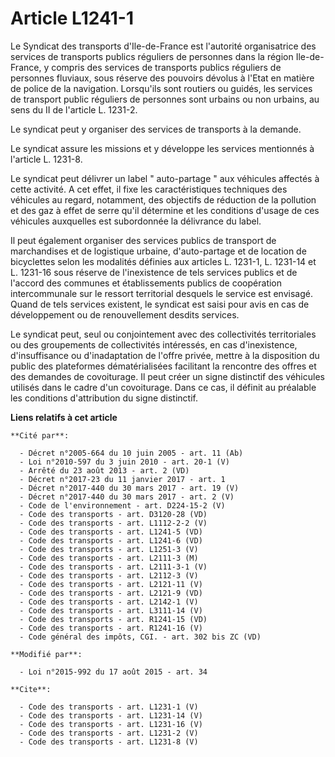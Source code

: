 # Article L1241-1

Le Syndicat des transports d'Ile-de-France est l'autorité organisatrice des services de transports publics réguliers de
personnes dans la région Ile-de-France, y compris des services de transports publics réguliers de personnes fluviaux, sous
réserve des pouvoirs dévolus à l'Etat en matière de police de la navigation. Lorsqu'ils sont routiers ou guidés, les services
de transport public réguliers de personnes sont urbains ou non urbains, au sens du II de l'article L. 1231-2. 

Le syndicat peut y organiser des services de transports à la demande.

Le syndicat assure les missions et y développe les services mentionnés à l'article L. 1231-8.

Le syndicat peut délivrer un label " auto-partage " aux véhicules affectés à cette activité. A cet effet, il fixe les
caractéristiques techniques des véhicules au regard, notamment, des objectifs de réduction de la pollution et des gaz à effet
de serre qu'il détermine et les conditions d'usage de ces véhicules auxquelles est subordonnée la délivrance du label.

Il peut également organiser des services publics de transport de marchandises et de logistique urbaine, d'auto-partage et de
location de bicyclettes selon les modalités définies aux articles L. 1231-1, L. 1231-14 et L. 1231-16 sous réserve de
l'inexistence de tels services publics et de l'accord des communes et établissements publics de coopération intercommunale
sur le ressort territorial desquels le service est envisagé. Quand de tels services existent, le syndicat est saisi pour avis
en cas de développement ou de renouvellement desdits services.

Le syndicat peut, seul ou conjointement avec des collectivités territoriales ou des groupements de collectivités intéressés,
en cas d'inexistence, d'insuffisance ou d'inadaptation de l'offre privée, mettre à la disposition du public des plateformes
dématérialisées facilitant la rencontre des offres et des demandes de covoiturage. Il peut créer un signe distinctif des
véhicules utilisés dans le cadre d'un covoiturage. Dans ce cas, il définit au préalable les conditions d'attribution du signe
distinctif.

**Liens relatifs à cet article**

	**Cité par**:

	  - Décret n°2005-664 du 10 juin 2005 - art. 11 (Ab)
	  - Loi n°2010-597 du 3 juin 2010 - art. 20-1 (V)
	  - Arrêté du 23 août 2013 - art. 2 (VD)
	  - Décret n°2017-23 du 11 janvier 2017 - art. 1
	  - Décret n°2017-440 du 30 mars 2017 - art. 19 (V)
	  - Décret n°2017-440 du 30 mars 2017 - art. 2 (V)
	  - Code de l'environnement - art. D224-15-2 (V)
	  - Code des transports - art. D3120-28 (VD)
	  - Code des transports - art. L1112-2-2 (V)
	  - Code des transports - art. L1241-5 (VD)
	  - Code des transports - art. L1241-6 (VD)
	  - Code des transports - art. L1251-3 (V)
	  - Code des transports - art. L2111-3 (M)
	  - Code des transports - art. L2111-3-1 (V)
	  - Code des transports - art. L2112-3 (V)
	  - Code des transports - art. L2121-11 (V)
	  - Code des transports - art. L2121-9 (VD)
	  - Code des transports - art. L2142-1 (V)
	  - Code des transports - art. L3111-14 (V)
	  - Code des transports - art. R1241-15 (VD)
	  - Code des transports - art. R1241-16 (V)
	  - Code général des impôts, CGI. - art. 302 bis ZC (VD)

	**Modifié par**:

	  - Loi n°2015-992 du 17 août 2015 - art. 34

	**Cite**:

	  - Code des transports - art. L1231-1 (V)
	  - Code des transports - art. L1231-14 (V)
	  - Code des transports - art. L1231-16 (V)
	  - Code des transports - art. L1231-2 (V)
	  - Code des transports - art. L1231-8 (V)
